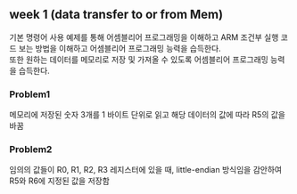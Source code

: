## week 1 (data transfer to or from Mem)
기본 명령어 사용 예제를 통해 어셈블리어 프로그래밍을 이해하고 ARM 조건부 실행 코드 보는 방법을 이해하고 어셈블리어 프로그래밍 능력을 습득한다.  
또한 원하는 데이터를 메모리로 저장 및 가져올 수 있도록 어셈블리어 프로그래밍 능력을 습득한다.

### Problem1
메모리에 저장된 숫자 3개를 1 바이트 단위로 읽고 해당 데이터의 값에 따라 R5의 값을 바꿈

### Problem2
임의의 값들이 R0, R1, R2, R3 레지스터에 있을 때, little-endian 방식임을 감안하여 R5와 R6에 지정된 값을 저장함

